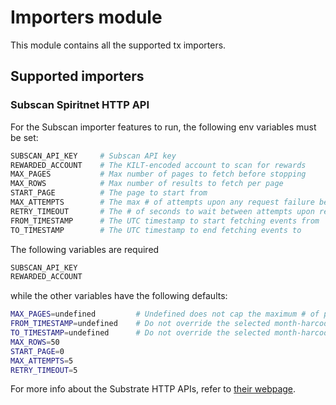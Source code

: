 # Importers module

This module contains all the supported tx importers.

## Supported importers

### Subscan Spiritnet HTTP API

For the Subscan importer features to run, the following env variables must be set:

```bash
SUBSCAN_API_KEY     # Subscan API key
REWARDED_ACCOUNT    # The KILT-encoded account to scan for rewards
MAX_PAGES           # Max number of pages to fetch before stopping
MAX_ROWS            # Max number of results to fetch per page
START_PAGE          # The page to start from
MAX_ATTEMPTS        # The max # of attempts upon any request failure before stopping the script
RETRY_TIMEOUT       # The # of seconds to wait between attempts upon request failure
FROM_TIMESTAMP      # The UTC timestamp to start fetching events from
TO_TIMESTAMP        # The UTC timestamp to end fetching events to
```

The following variables are required

```bash
SUBSCAN_API_KEY
REWARDED_ACCOUNT
```

while the other variables have the following defaults:

```bash
MAX_PAGES=undefined         # Undefined does not cap the maximum # of pages fetched
FROM_TIMESTAMP=undefined    # Do not override the selected month-harcoded from timestamp (start from beginning of the month)
TO_TIMESTAMP=undefined      # Do not override the selected month-harcoded to timestamps (end at the end of the month)
MAX_ROWS=50
START_PAGE=0
MAX_ATTEMPTS=5
RETRY_TIMEOUT=5
```

For more info about the Substrate HTTP APIs, refer to [their webpage](https://docs.api.subscan.io).